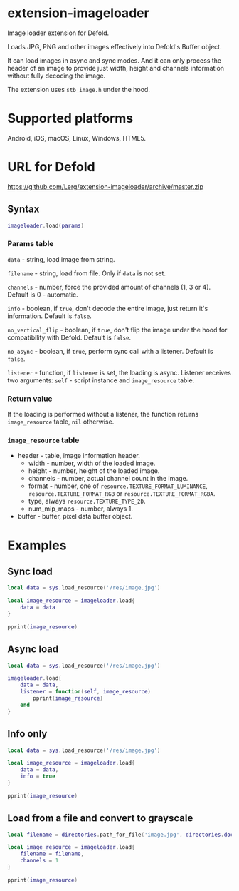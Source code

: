 # extension-imageloader

Image loader extension for Defold.

Loads JPG, PNG and other images effectively into Defold's Buffer object.

It can load images in async and sync modes. And it can only process the header of an image to provide just width, height and channels information without fully decoding the image.

The extension uses `stb_image.h` under the hood.

# Supported platforms

Android, iOS, macOS, Linux, Windows, HTML5.

# URL for Defold
https://github.com/Lerg/extension-imageloader/archive/master.zip

## Syntax

```lua
imageloader.load(params)
```

### Params table

`data` - string, load image from string.

`filename` - string, load from file. Only if `data` is not set.

`channels` - number, force the provided amount of channels (1, 3 or 4). Default is 0 - automatic.

`info` - boolean, if `true`, don't decode the entire image, just return it's information. Default is `false`.

`no_vertical_flip` - boolean, if `true`, don't flip the image under the hood for compatibility with Defold. Default is `false`.

`no_async` - boolean, if `true`, perform sync call with a listener. Default is `false`.

`listener` - function, if `listener` is set, the loading is async. Listener receives two arguments: `self` - script instance and `image_resource` table.

### Return value

If the loading is performed without a listener, the function returns `image_resource` table, `nil` otherwise.

### `image_resource` table

- header - table, image information header.
	- width - number, width of the loaded image.
	- height - number, height of the loaded image.
	- channels - number, actual channel count in the image.
	- format - number, one of `resource.TEXTURE_FORMAT_LUMINANCE`, `resource.TEXTURE_FORMAT_RGB` or `resource.TEXTURE_FORMAT_RGBA`.
	- type, always `resource.TEXTURE_TYPE_2D`.
	- num_mip_maps - number, always 1.
- buffer - buffer, pixel data buffer object.

# Examples

## Sync load

```lua
local data = sys.load_resource('/res/image.jpg')

local image_resource = imageloader.load{
	data = data
}

pprint(image_resource)
```

## Async load

```lua
local data = sys.load_resource('/res/image.jpg')

imageloader.load{
	data = data,
	listener = function(self, image_resource)
		pprint(image_resource)
	end
}
```

## Info only

```lua
local data = sys.load_resource('/res/image.jpg')

local image_resource = imageloader.load{
	data = data,
	info = true
}

pprint(image_resource)
```

## Load from a file and convert to grayscale

```lua
local filename = directories.path_for_file('image.jpg', directories.documents)

local image_resource = imageloader.load{
	filename = filename,
	channels = 1
}

pprint(image_resource)
```